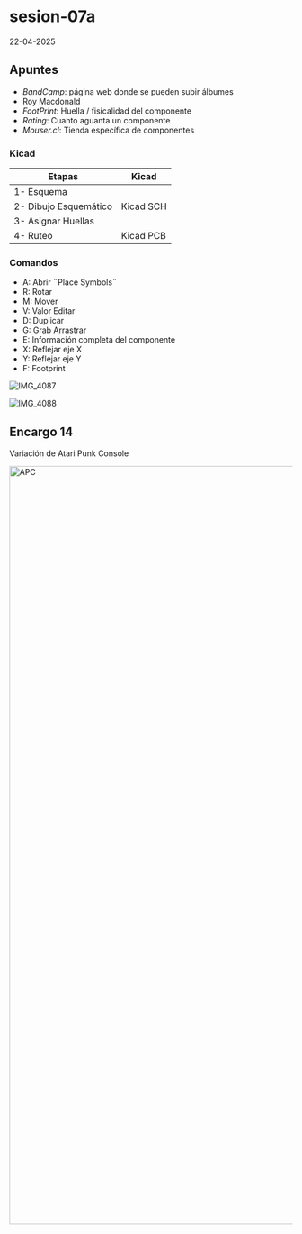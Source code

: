 # sesion-07a

22-04-2025

## Apuntes
* _BandCamp_: página web donde se pueden subir álbumes
* Roy Macdonald
* _FootPrint_: Huella / fisicalidad del componente
* _Rating_: Cuanto aguanta un componente
* _Mouser.cl_: Tienda específica de componentes

### Kicad
| Etapas | Kicad |
|------------|---|
| 1- Esquema |
| 2- Dibujo Esquemático | Kicad SCH |
| 3- Asignar Huellas |
| 4- Ruteo | Kicad PCB |

### Comandos
* A: Abrir ¨Place Symbols¨
* R: Rotar
* M: Mover
* V: Valor Editar
* D: Duplicar
* G: Grab Arrastrar
* E: Información completa del componente
* X: Reflejar eje X
* Y: Reflejar eje Y
* F: Footprint

![IMG_4087](https://github.com/user-attachments/assets/08b57278-2d4a-4cc1-9e51-9b2bbeea522e)

![IMG_4088](https://github.com/user-attachments/assets/ed89da2f-0c2a-4258-bc0f-04ebc3d85d46)

## Encargo 14

Variación de Atari Punk Console

<img width="1346" alt="APC" src="https://github.com/user-attachments/assets/c0d6fcf5-a430-4ba8-a61a-db72f32f60f8" />
